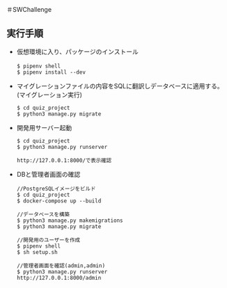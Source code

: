 ＃SWChallenge

## 実行手順

- 仮想環境に入り、パッケージのインストール

  ```
  $ pipenv shell　
  $ pipenv install --dev
  ```

- マイグレーションファイルの内容をSQLに翻訳しデータベースに適用する。(マイグレーション実行)

  ```
  $ cd quiz_project
  $ python3 manage.py migrate
  ```

  

- 開発用サーバー起動

  ```
  $ cd quiz_project
  $ python3 manage.py runserver
  
  http://127.0.0.1:8000/で表示確認
  ```

  

- DBと管理者画面の確認

  ```
  //PostgreSQLイメージをビルド
  $ cd quiz_project
  $ docker-compose up --build
  
  //データベースを構築
  $ python3 manage.py makemigrations
  $ python3 manage.py migrate
  
  //開発用のユーザーを作成
  $ pipenv shell
  $ sh setup.sh
  
  //管理者画面を確認(admin,admin)
  $ python3 manage.py runserver
  http://127.0.0.1:8000/admin

  ```
